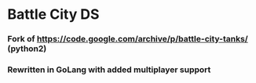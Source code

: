 # Battle City DS

### Fork of https://code.google.com/archive/p/battle-city-tanks/ (python2)
### Rewritten in GoLang with added multiplayer support

